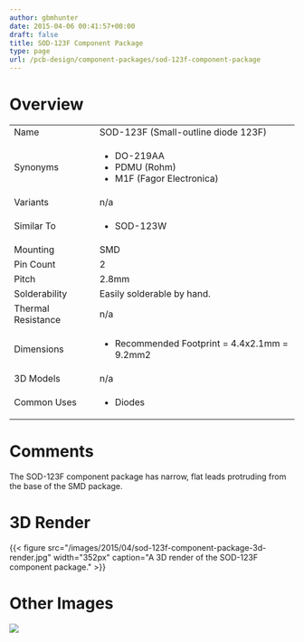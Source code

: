 ```yaml
---
author: gbmhunter
date: 2015-04-06 00:41:57+00:00
draft: false
title: SOD-123F Component Package
type: page
url: /pcb-design/component-packages/sod-123f-component-package
---
```


# Overview


<table >
<tbody >
<tr >

<td >Name
</td>

<td >SOD-123F (Small-outline diode 123F)
</td>
</tr>
<tr >

<td >Synonyms
</td>

<td >



  * DO-219AA
  * PDMU (Rohm)
  * M1F (Fagor Electronica)


</td>
</tr>
<tr >

<td >Variants
</td>

<td >n/a
</td>
</tr>
<tr >

<td >Similar To
</td>

<td >



  * SOD-123W


</td>
</tr>
<tr >

<td >Mounting
</td>

<td >SMD
</td>
</tr>
<tr >

<td >Pin Count
</td>

<td >2
</td>
</tr>
<tr >

<td >Pitch
</td>

<td >2.8mm
</td>
</tr>
<tr >

<td >Solderability
</td>

<td >Easily solderable by hand.
</td>
</tr>
<tr >

<td >Thermal Resistance
</td>

<td >n/a
</td>
</tr>
<tr >

<td >Dimensions
</td>

<td >



  * Recommended Footprint = 4.4x2.1mm = 9.2mm2


</td>
</tr>
<tr >

<td >3D Models
</td>

<td >n/a
</td>
</tr>
<tr >

<td >Common Uses
</td>

<td >



  * Diodes


</td>
</tr>
</tbody>
</table>


# Comments




The SOD-123F component package has narrow, flat leads protruding from the base of the SMD package.




# 3D Render


{{< figure src="/images/2015/04/sod-123f-component-package-3d-render.jpg" width="352px" caption="A 3D render of the SOD-123F component package."  >}}


# Other Images




![](/nextgen-attach_to_post/preview/id--7608)





##  
